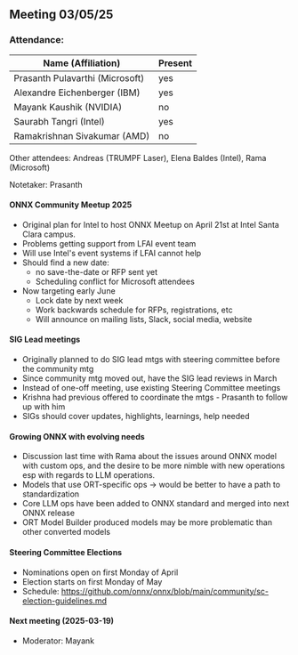 ##  Meeting 03/05/25

### Attendance:

| Name (Affiliation)              | Present  |
| ------------------------------- | -------- |
| Prasanth Pulavarthi (Microsoft) | yes |
| Alexandre Eichenberger (IBM)    | yes |
| Mayank Kaushik (NVIDIA)         | no |
| Saurabh Tangri (Intel)          | yes |
| Ramakrishnan Sivakumar (AMD)    | no |

Other attendees: Andreas (TRUMPF Laser), Elena Baldes (Intel), Rama (Microsoft)

Notetaker: Prasanth

#### ONNX Community Meetup 2025
- Original plan for Intel to host ONNX Meetup on April 21st at Intel Santa Clara campus.
- Problems getting support from LFAI event team
- Will use Intel's event systems if LFAI cannot help
- Should find a new date:
  - no save-the-date or RFP sent yet
  - Scheduling conflict for Microsoft attendees
- Now targeting early June
  - Lock date by next week
  - Work backwards schedule for RFPs, registrations, etc
  - Will announce on mailing lists, Slack, social media, website

#### SIG Lead meetings
 - Originally planned to do SIG lead mtgs with steering committee before the community mtg
 - Since community mtg moved out, have the SIG lead reviews in March
 - Instead of one-off meeting, use existing Steering Committee meetings
 - Krishna had previous offered to coordinate the mtgs - Prasanth to follow up with him
 - SIGs should cover updates, highlights, learnings, help needed

#### Growing ONNX with evolving needs
 - Discussion last time with Rama about the issues around ONNX model with custom ops, and the desire to be more nimble with new operations esp with regards to LLM operations.
 - Models that use ORT-specific ops -> would be better to have a path to standardization
 - Core LLM ops have been added to ONNX standard and merged into next ONNX release
 - ORT Model Builder produced models may be more problematic than other converted models

#### Steering Committee Elections
 - Nominations open on first Monday of April
 - Election starts on first Monday of May
 - Schedule: https://github.com/onnx/onnx/blob/main/community/sc-election-guidelines.md

#### Next meeting (2025-03-19)
 - Moderator: Mayank
